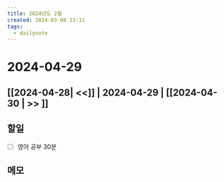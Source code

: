 ```yaml
---
title: 2024년도 2월
created: 2024-03-08 13:11
tags:
  - dailynote
---
```

# 2024-04-29
## [[2024-04-28| <<]] | 2024-04-29 | [[2024-04-30 | >> ]]

## 할일
- [ ] 영어 공부 30분


## 메모

